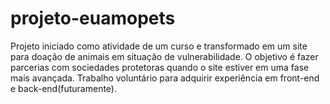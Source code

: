 # projeto-euamopets
Projeto iniciado como atividade de um curso e transformado em um site para doação de animais em situação
de vulnerabilidade. O objetivo é fazer parcerias com sociedades protetoras quando o 
site estiver em uma fase mais avançada.
Trabalho voluntário para adquirir experiência em front-end e back-end(futuramente).

